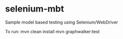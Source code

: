 # selenium-mbt

Sample model based testing using Selenium/WebDriver

To run:
mvn clean install
mvn graphwalker:test

